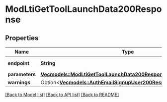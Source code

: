 # ModLtiGetToolLaunchData200Response

## Properties

Name | Type | Description | Notes
------------ | ------------- | ------------- | -------------
**endpoint** | **String** | Endpoint URL | [default to null]
**parameters** | [**Vec<models::ModLtiGetToolLaunchData200ResponseParametersInner>**](mod_lti_get_tool_launch_data_200_response_parameters_inner.md) |  | 
**warnings** | Option<[**Vec<models::AuthEmailSignupUser200ResponseWarningsInner>**](auth_email_signup_user_200_response_warnings_inner.md)> |  | [optional]

[[Back to Model list]](../README.md#documentation-for-models) [[Back to API list]](../README.md#documentation-for-api-endpoints) [[Back to README]](../README.md)


